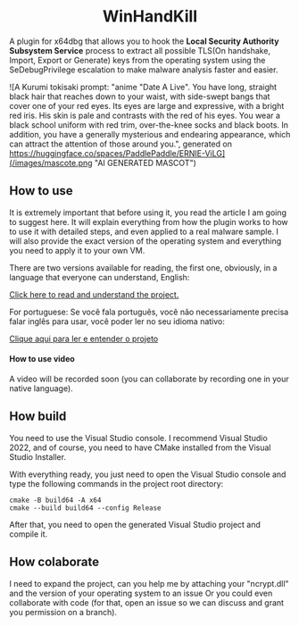 <h1 align="center"> WinHandKill </h1>

A plugin for x64dbg that allows you to hook the **Local Security Authority Subsystem Service** process to extract all possible TLS(On handshake, Import, Export or Generate) keys from the operating system using the SeDebugPrivilege escalation to make malware analysis faster and easier.

![A Kurumi tokisaki prompt: "anime "Date A Live". You have long, straight black hair that reaches down to your waist, with side-swept bangs that cover one of your red eyes. Its eyes are large and expressive, with a bright red iris. His skin is pale and contrasts with the red of his eyes. You wear a black school uniform with red trim, over-the-knee socks and black boots. In addition, you have a generally mysterious and endearing appearance, which can attract the attention of those around you.", generated on https://huggingface.co/spaces/PaddlePaddle/ERNIE-ViLG](/images/mascote.png "AI GENERATED MASCOT")

## How to use

It is extremely important that before using it, you read the article I am going to suggest here. It will explain everything from how the plugin works to how to use it with detailed steps, and even applied to a real malware sample. I will also provide the exact version of the operating system and everything you need to apply it to your own VM.

There are two versions available for reading, the first one, obviously, in a language that everyone can understand, English:

[Click here to read and understand the project.](https://joaovitor.gq/posts/Malware-Analysis-Writeup-Bat-Stealer(Chine-Encode)-and-introduzing-WinHandKill-X64DBG-Plugin-English/)

For portuguese: Se você fala português, você não necessariamente precisa falar inglês para usar, você poder ler no seu idioma nativo:

[Clique aqui para ler e entender o projeto](https://joaovitor.gq/posts/Malware-Analysis-Writeup-Bat-Stealer(Chine-Encode)-and-introduzing-WinHandKill-X64DBG-Plugin-Portugues/)

#### How to use video

A video will be recorded soon (you can collaborate by recording one in your native language).

## How build

You need to use the Visual Studio console. I recommend Visual Studio 2022, and of course, you need to have CMake installed from the Visual Studio Installer.

With everything ready, you just need to open the Visual Studio console and type the following commands in the project root directory:

```
cmake -B build64 -A x64
cmake --build build64 --config Release
```

After that, you need to open the generated Visual Studio project and compile it.

## How colaborate

I need to expand the project, can you help me by attaching your "ncrypt.dll" and the version of your operating system to an issue Or you could even collaborate with code (for that, open an issue so we can discuss and grant you permission on a branch).